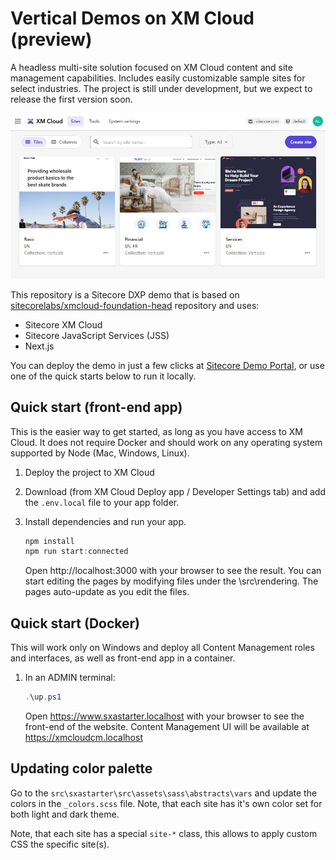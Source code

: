 # Vertical Demos on XM Cloud (preview)

A headless multi-site solution focused on XM Cloud content and site management capabilities. Includes easily customizable sample sites for select industries. The project is still under development, but we expect to release the first version soon.

![PLAY! Website Home Page](docs/images/launchpad.JPG)

This repository is a Sitecore DXP demo that is based on [sitecorelabs/xmcloud-foundation-head](https://github.com/sitecorelabs/xmcloud-foundation-head) repository and uses:

- Sitecore XM Cloud
- Sitecore JavaScript Services (JSS)
- Next.js

You can deploy the demo in just a few clicks at [Sitecore Demo Portal](https://portal.sitecoredemo.com/), or use one of the quick starts below to run it locally.

## Quick start (front-end app)

This is the easier way to get started, as long as you have access to XM Cloud. It does not require Docker and should work on any operating system supported by Node (Mac, Windows, Linux).

1. Deploy the project to XM Cloud

2. Download (from XM Cloud Deploy app / Developer Settings tab) and add the `.env.local` file to your app folder.

3. Install dependencies and run your app.

   ```ps1
   npm install
   npm run start:connected
   ```

   Open http://localhost:3000 with your browser to see the result.
   You can start editing the pages by modifying files under the \src\rendering. The pages auto-update as you edit the files.

## Quick start (Docker)

This will work only on Windows and deploy all Content Management roles and interfaces, as well as front-end app in a container.

1. In an ADMIN terminal:

   ```ps1
   .\up.ps1
   ```

   Open https://www.sxastarter.localhost with your browser to see the front-end of the website. Content Management UI will be available at https://xmcloudcm.localhost

## Updating color palette

Go to the `src\sxastarter\src\assets\sass\abstracts\vars` and update the colors in the `_colors.scss` file. Note, that each site has it's own color set for both light and dark theme.

Note, that each site has a special `site-*` class, this allows to apply custom CSS the specific site(s).
